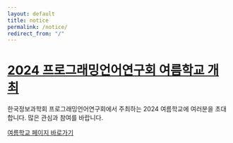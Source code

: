 ```yaml
---
layout: default
title: notice
permalink: /notice/
redirect_from: "/"
---
```


# [2024 프로그래밍언어연구회 여름학교 개최](/school/2024s/)

한국정보과학회 프로그래밍언어연구회에서 주최하는 2024 여름학교에 여러분을 초대합니다. 많은 관심과 참여를 바랍니다.

[여름학교 페이지 바로가기](/school/2024s/)
